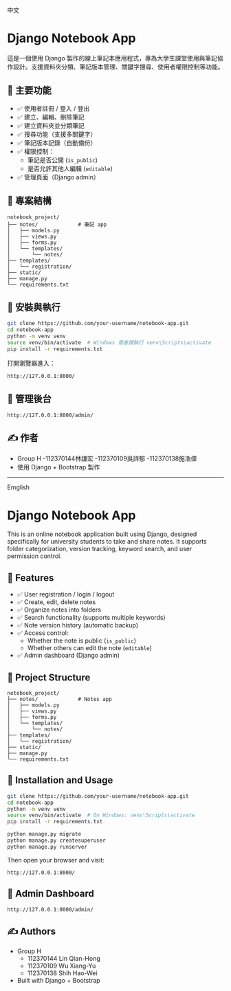 中文
# Django Notebook App

這是一個使用 Django 製作的線上筆記本應用程式，專為大學生課堂使用與筆記協作設計。支援資料夾分類、筆記版本管理、關鍵字搜尋、使用者權限控制等功能。

## 🔧 主要功能

- ✅ 使用者註冊 / 登入 / 登出
- ✅ 建立、編輯、刪除筆記
- ✅ 建立資料夾並分類筆記
- ✅ 搜尋功能（支援多關鍵字）
- ✅ 筆記版本記錄（自動備份）
- ✅ 權限控制：
  - 筆記是否公開 (`is_public`)
  - 是否允許其他人編輯 (`editable`)
- ✅ 管理頁面（Django admin）

## 📁 專案結構

```
notebook_project/
├── notes/             # 筆記 app
│   ├── models.py
│   ├── views.py
│   ├── forms.py
│   └── templates/
│       └── notes/
├── templates/
│   └── registration/
├── static/
├── manage.py
└── requirements.txt
```

## 🚀 安裝與執行

```bash
git clone https://github.com/your-username/notebook-app.git
cd notebook-app
python -m venv venv
source venv/bin/activate  # Windows 用者請執行 venv\Scripts\activate
pip install -r requirements.txt

```

打開瀏覽器進入：
```
http://127.0.0.1:8000/
```

## 🔐 管理後台

```
http://127.0.0.1:8000/admin/
```

## ✍️ 作者

- Group H 
          -112370144林謙宏
          -112370109吳詳郁
          -112370138施浩偉
- 使用 Django + Bootstrap 製作
-------------------------
Emglish

# Django Notebook App

This is an online notebook application built using Django, designed specifically for university students to take and share notes. It supports folder categorization, version tracking, keyword search, and user permission control.

## 🔧 Features

- ✅ User registration / login / logout
- ✅ Create, edit, delete notes
- ✅ Organize notes into folders
- ✅ Search functionality (supports multiple keywords)
- ✅ Note version history (automatic backup)
- ✅ Access control:
  - Whether the note is public (`is_public`)
  - Whether others can edit the note (`editable`)
- ✅ Admin dashboard (Django admin)

## 📁 Project Structure

```
notebook_project/
├── notes/             # Notes app
│   ├── models.py
│   ├── views.py
│   ├── forms.py
│   └── templates/
│       └── notes/
├── templates/
│   └── registration/
├── static/
├── manage.py
└── requirements.txt
```

## 🚀 Installation and Usage

```bash
git clone https://github.com/your-username/notebook-app.git
cd notebook-app
python -m venv venv
source venv/bin/activate  # On Windows: venv\Scripts\activate
pip install -r requirements.txt

python manage.py migrate
python manage.py createsuperuser
python manage.py runserver
```

Then open your browser and visit:
```
http://127.0.0.1:8000/
```

## 🔐 Admin Dashboard

```
http://127.0.0.1:8000/admin/
```

## ✍️ Authors

- Group H  
  - 112370144 Lin Qian-Hong  
  - 112370109 Wu Xiang-Yu  
  - 112370138 Shih Hao-Wei  
- Built with Django + Bootstrap

